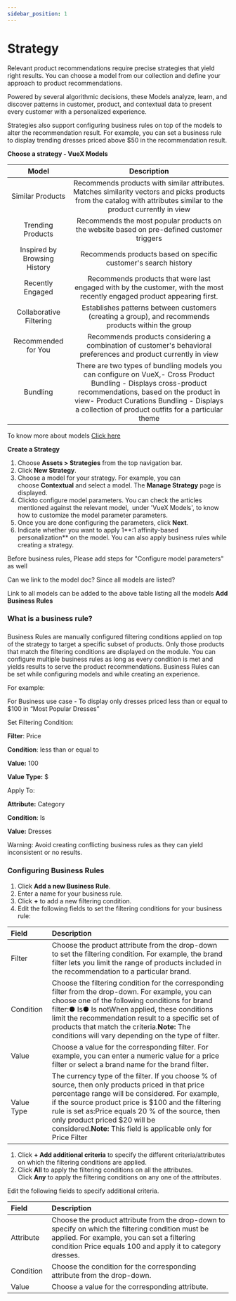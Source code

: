 ```yaml
---
sidebar_position: 1
---
```



# Strategy

Relevant product recommendations require precise strategies that yield right results. You can choose a model from our collection and define your approach to product recommendations. 

Powered by several algorithmic decisions, these Models analyze, learn, and discover patterns in customer, product, and contextual data to present every customer with a personalized experience.

Strategies also support configuring business rules on top of the models to alter the recommendation result. For example, you can set a business rule to display trending dresses priced above $50 in the recommendation result.




**Choose a strategy - VueX Models**



| **Model** | **Description** |
| :-: | :-: |
| Similar Products | Recommends products with similar attributes. Matches similarity vectors and picks products from the catalog with attributes similar to the product currently in view |
| Trending Products | Recommends the most popular products on the website based on pre-defined customer triggers |
| Inspired by Browsing History | Recommends products based on specific customer's search history |
| Recently Engaged | Recommends products that were last engaged with by the customer, with the most recently engaged product appearing first. |
| Collaborative Filtering | Establishes patterns between customers (creating a group), and recommends products within the group |
| Recommended for You | Recommends products considering a combination of customer's behavioral preferences and product currently in view |
| Bundling | There are two types of bundling models you can configure on VueX,- Cross Product Bundling - Displays cross-product recommendations, based on the product in view- Product Curations Bundling - Displays a collection of product outfits for a particular theme |

To know more about models [Click here](docs/Models.md)

**Create a Strategy**

1. Choose **Assets > Strategies** from the top navigation bar.
1. Click **New Strategy**.
1. Choose a model for your strategy. For example, you can choose **Contextual** and select a model. The **Manage Strategy** page is displayed.
1. Clickto configure model parameters. You can check the articles mentioned against the relevant model,  under 'VueX Models', to know how to customize the model parameter parameters.
1. Once you are done configuring the parameters, click **Next**.
1. Indicate whether you want to apply 1**:1 affinity-based personalization** on the model. You can also apply business rules while creating a strategy.




Before business rules, Please add steps for "Configure model parameters" as well

Can we link to the model doc? Since all models are listed?

Link to all models can be added to the above table listing all the models
**Add Business Rules**

### **What is a business rule?**
###
Business Rules are manually configured filtering conditions applied on top of the strategy to target a specific subset of products. Only those products that match the filtering conditions are displayed on the module. You can configure multiple business rules as long as every condition is met and yields results to serve the product recommendations. Business Rules can be set while configuring models and while creating an experience.




For example: 

For Business use case - To display only dresses priced less than or equal to $100 in “Most Popular Dresses” 




Set Filtering Condition: 

**Filter**: Price

**Condition**: less than or equal to

**Value:** 100

**Value Type:** $




Apply To:

**Attribute:** Category

**Condition**: Is

**Value:** Dresses




Warning: Avoid creating conflicting business rules as they can yield inconsistent or no results.



### **Configuring Business Rules**
1. Click **Add a new Business Rule**.
1. Enter a name for your business rule.
1. Click **+** to add a new filtering condition.
1. Edit the following fields to set the filtering conditions for your business rule:




|**Field**|**Description**|
| :- | :- |
|Filter|Choose the product attribute from the drop-down to set the filtering condition. For example, the brand filter lets you limit the range of products included in the recommendation to a particular brand.|
|Condition |Choose the filtering condition for the corresponding filter from the drop-down. For example, you can choose one of the following conditions for brand filter:● Is● Is notWhen applied, these conditions limit the recommendation result to a specific set of products that match the criteria.**Note:** The conditions will vary depending on the type of filter.|
|Value|Choose a value for the corresponding filter. For example, you can enter a numeric value for a price filter or select a brand name for the brand filter.|
|Value Type|The currency type of the filter. If you choose % of source, then only products priced in that price percentage range will be considered. For example, if the source product price is $100 and the filtering rule is set as:Price equals 20 % of the source, then only product priced $20 will be considered.**Note:** This field is applicable only for Price Filter|




1. Click **+ Add additional criteria** to specify the different criteria/attributes on which the filtering conditions are applied. 
1. Click **All** to apply the filtering conditions on all the attributes. Click **Any** to apply the filtering conditions on any one of the attributes.




Edit the following fields to specify additional criteria.



|**Field**|**Description**|
| :- | :- |
|Attribute|Choose the product attribute from the drop-down to specify on which the filtering condition must be applied. For example, you can set a filtering condition Price equals 100 and apply it to category dresses.|
|Condition |Choose the condition for the corresponding attribute from the drop-down.|
|Value|Choose a value for the corresponding attribute. |

